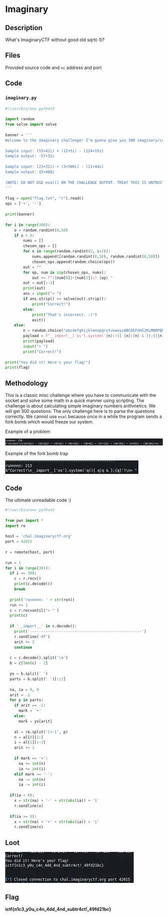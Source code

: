 # Imaginary
## Description
What's ImaginaryCTF without good old sqrt(-1)?

## Files
Provided source code and `nc` address and port

## Code
### `imaginary.py`
```python
#!/usr/bin/env python3

import random
from solve import solve

banner = '''
Welcome to the Imaginary challenge! I'm gonna give you 300 imaginary/complex number problems, and your job is to solve them all. Good luck!

Sample input: (55+42i) + (12+5i) - (124+15i)
Sample output: -57+32i

Sample input: (23+32i) + (3+500i) - (11+44i)
Sample output: 15+488i

(NOTE: DO NOT USE eval() ON THE CHALLENGE OUTPUT. TREAT THIS IS UNTRUSTED INPUT. Every once in a while the challenge will attempt to forkbomb your system if you are using eval(), so watch out!)
'''

flag = open("flag.txt", "r").read()
ops = ['+', '-']

print(banner)

for i in range(300):
	o = random.randint(0,50)
	if o > 0:
		nums = []
		chosen_ops = []
		for n in range(random.randint(2, i+2)):
			nums.append([random.randint(0,50), random.randint(0,50)])
			chosen_ops.append(random.choice(ops))
		out = ""
		for op, num in zip(chosen_ops, nums):
			out += f"({num[0]}+{num[1]}i) {op} "
		out = out[:-3]
		print(out)
		ans = input("> ")
		if ans.strip() == solve(out).strip():
			print("Correct!")
		else:
			print("That's incorrect. :(")
			exit()
	else:
		n = random.choice("abcdefghijklmnopqrstuvwxyzABCDEFGHIJKLMNOPQRSTUVWXYZ")
		payload = f"__import__['os'].system('{n}(){{ {n}|{n} & }};{{{n}}}')"
		print(payload)
		input("> ")
		print("Correct!")

print("You did it! Here's your flag!")
print(flag)
```

## Methodology
This is a classic misc challenge where you have to communicate with the socket and solve some math in a quick manner using scripting. The challenge is about calculating simple imaginary numbers arithmetics. We will get 300 questions. The only challenge here is to parse the questions correctly. We cannot use `eval` because once in a while the program sends a fork bomb which would freeze our system.

Example of a problem

![math](./math.PNG)

Example of the fork bomb trap

![forkbomb](./forkbomb.PNG)

## Code
The ultimate unreadable code :)

```python
#!/usr/bin/env python3
                                                     
from pwn import *
import re                                 
                                                     
host = 'chal.imaginaryctf.org'                                                                             
port = 42015

r = remote(host, port)

run = 1
for i in range(301):
  if i == 300:
    c = r.recv()
    print(c.decode())
    break

  print('runnnnn: ' + str(run))
  run += 1
  c = r.recvuntil("> " )
  print(c)

  if '__import__' in c.decode():
    print('--------------------------------------------------')
    r.sendline('df')
    arit += 2
    continue

  c = c.decode().split('\n')
  b = c[len(c) - 2]
  
  yo = b.split(' ')
  parts = b.split(' ')[::2]
  
  na, ia = 0, 0
  arit = -1
  for p in parts:
    if arit == -1:
      mark = '+'
    else:
      mark = yo[arit]
  
    al = re.split('[+-]', p)
    n = al[0][1:]
    i = al[1][:-2]
    arit += 2
  
    if mark == '+':
      na += int(n)
      ia += int(i)
    elif mark == '-':
      na -= int(n)
      ia -= int(i)
  
  if(ia < 0):
    x = str(na) + '-' + str(abs(ia)) + 'i'
    r.sendline(x)
  
  if(ia >= 0):
    x = str(na) + '+' + str(abs(ia)) + 'i'
    r.sendline(x)
```

## Loot

![flag](./flag.PNG)

## Flag
**ictf{n1c3_y0u_c4n_4dd_4nd_subtr4ct!_49fd21bc}**